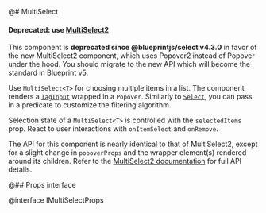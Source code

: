 @# MultiSelect

<div class="@ns-callout @ns-intent-danger @ns-icon-error">
    <h4 class="@ns-heading">

Deprecated: use [MultiSelect2](#select/multi-select2)

</h4>

This component is **deprecated since @blueprintjs/select v4.3.0** in favor of the new
MultiSelect2 component, which uses Popover2 instead of Popover under the hood.
You should migrate to the new API which will become the standard in Blueprint v5.

</div>

Use `MultiSelect<T>` for choosing multiple items in a list. The component renders a [`TagInput`](#core/components/tag-input) wrapped in a `Popover`. Similarly to [`Select`](#select/select-component), you can pass in a predicate to customize the filtering algorithm.

Selection state of a `MultiSelect<T>` is controlled with the `selectedItems` prop. React to user interactions with `onItemSelect` and `onRemove`.

The API for this component is nearly identical to that of MultiSelect2, except for a slight change in
`popoverProps` and the wrapper element(s) rendered around its children.
Refer to the [MultiSelect2 documentation](#select/select2) for full API details.

@## Props interface

@interface IMultiSelectProps
